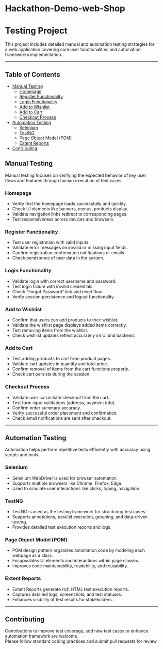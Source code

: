 # Hackathon-Demo-web-Shop
# Testing Project

This project includes detailed manual and automation testing strategies for a web application covering core user functionalities and automation frameworks implementation.

---

## Table of Contents

- [Manual Testing](#manual-testing)
  - [Homepage](#homepage)
  - [Register Functionality](#register-functionality)
  - [Login Functionality](#login-functionality)
  - [Add to Wishlist](#add-to-wishlist)
  - [Add to Cart](#add-to-cart)
  - [Checkout Process](#checkout-process)
- [Automation Testing](#automation-testing)
  - [Selenium](#selenium)
  - [TestNG](#testng)
  - [Page Object Model (POM)](#page-object-model-pom)
  - [Extent Reports](#extent-reports)
- [Contributing](#contributing)


## Manual Testing

Manual testing focuses on verifying the expected behavior of key user flows and features through human execution of test cases.

### Homepage

- Verify that the homepage loads successfully and quickly.
- Check UI elements like banners, menus, products display.
- Validate navigation links redirect to corresponding pages.
- Test responsiveness across devices and browsers.

### Register Functionality

- Test user registration with valid inputs.
- Validate error messages on invalid or missing input fields.
- Confirm registration confirmation notifications or emails.
- Check persistence of user data in the system.

### Login Functionality

- Validate login with correct username and password.
- Test login failure with invalid credentials.
- Check "Forgot Password" link and reset flow.
- Verify session persistence and logout functionality.

### Add to Wishlist

- Confirm that users can add products to their wishlist.
- Validate the wishlist page displays added items correctly.
- Test removing items from the wishlist.
- Check wishlist updates reflect accurately on UI and backend.

### Add to Cart

- Test adding products to cart from product pages.
- Validate cart updates in quantity and total price.
- Confirm removal of items from the cart functions properly.
- Check cart persists during the session.

### Checkout Process

- Validate user can initiate checkout from the cart.
- Test form input validations (address, payment info).
- Confirm order summary accuracy.
- Verify successful order placement and confirmation.
- Check email notifications are sent after checkout.

---

## Automation Testing

Automation helps perform repetitive tests efficiently with accuracy using scripts and tools.

### Selenium

- Selenium WebDriver is used for browser automation.
- Supports multiple browsers like Chrome, Firefox, Edge.
- Used to simulate user interactions like clicks, typing, navigation.

### TestNG

- TestNG is used as the testing framework for structuring test cases.
- Supports annotations, parallel execution, grouping, and data-driven testing.
- Provides detailed test execution reports and logs.

### Page Object Model (POM)

- POM design pattern organizes automation code by modeling each webpage as a class.
- Encapsulates UI elements and interactions within page classes.
- Improves code maintainability, readability, and reusability.

### Extent Reports

- Extent Reports generate rich HTML test execution reports.
- Captures detailed logs, screenshots, and test statuses.
- Enhances visibility of test results for stakeholders.

---

## Contributing

Contributions to improve test coverage, add new test cases or enhance automation framework are welcome.  
Please follow standard coding practices and submit pull requests for review.



